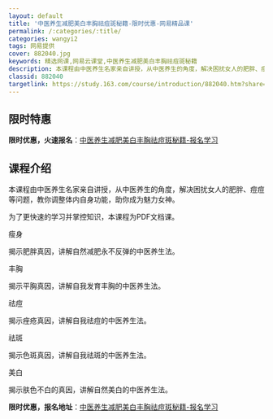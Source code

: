 ```yaml
---
layout: default
title: '中医养生减肥美白丰胸祛痘斑秘籍-限时优惠-网易精品课'
permalink: /:categories/:title/
categories: wangyi2
tags: 网易提供
cover: 882040.jpg
keywords: 精选网课,网易云课堂,中医养生减肥美白丰胸祛痘斑秘籍
description: 本课程由中医养生名家亲自讲授，从中医养生的角度，解决困扰女人的肥胖、痘痘等问题，教你调整体内自身功能，助你成为魅力女神。
classid: 882040
targetlink: https://study.163.com/course/introduction/882040.htm?share=1&shareId=1025206652&utm_campaign=share&utm_medium=iphoneShare&utm_source=&utm_u=1025206652
---
```


## 限时特惠

**限时优惠，火速报名**：[中医养生减肥美白丰胸祛痘斑秘籍-报名学习](https://study.163.com/course/introduction/882040.htm?share=1&shareId=1025206652&utm_campaign=share&utm_medium=iphoneShare&utm_source=&utm_u=1025206652)

## 课程介绍

本课程由中医养生名家亲自讲授，从中医养生的角度，解决困扰女人的肥胖、痘痘等问题，教你调整体内自身功能，助你成为魅力女神。



为了更快速的学习并掌控知识，本课程为PDF文档课。



瘦身

揭示肥胖真因，讲解自然减肥永不反弹的中医养生法。

丰胸

揭示平胸真因，讲解自我发育丰胸的中医养生法。

祛痘

揭示痤疮真因，讲解自我祛痘的中医养生法。

祛斑

揭示色斑真因，讲解自我祛斑的中医养生法。

美白

揭示肤色不白的真因，讲解自然美白的中医养生法。

**限时优惠，报名地址**：[中医养生减肥美白丰胸祛痘斑秘籍-报名学习](https://study.163.com/course/introduction/882040.htm?share=1&shareId=1025206652&utm_campaign=share&utm_medium=iphoneShare&utm_source=&utm_u=1025206652)

